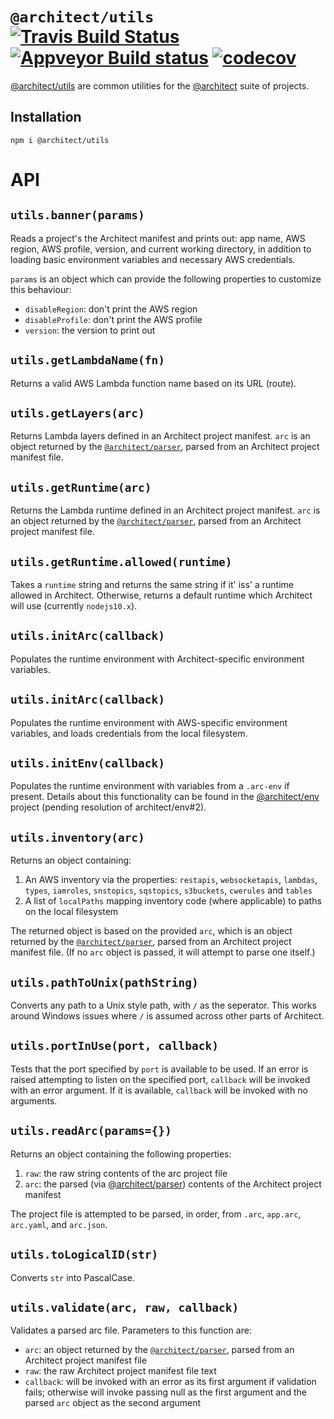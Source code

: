# `@architect/utils` [![Travis Build Status](https://travis-ci.com/architect/utils.svg?branch=master)](https://travis-ci.com/architect/utils) [![Appveyor Build status](https://ci.appveyor.com/api/projects/status/dooe6ku7k0x83bud/branch/master?svg=true)](https://ci.appveyor.com/project/ArchitectCI/utils/branch/master) [![codecov](https://codecov.io/gh/architect/utils/branch/master/graph/badge.svg)](https://codecov.io/gh/architect/utils)

[@architect/utils][npm] are common utilities for the [@architect][arc] suite of projects.

## Installation

    npm i @architect/utils

# API

## `utils.banner(params)`

Reads a project's the Architect manifest and prints out: app name, AWS region, AWS profile, version, and current working directory, in addition to loading basic environment variables and necessary AWS credentials.

`params` is an object which can provide the following properties to customize this behaviour:

- `disableRegion`: don't print the AWS region
- `disableProfile`: don't print the AWS profile
- `version`: the version to print out


## `utils.getLambdaName(fn)`

Returns a valid AWS Lambda function name based on its URL (route).


## `utils.getLayers(arc)`

Returns Lambda layers defined in an Architect project manifest. `arc` is an object returned by the [`@architect/parser`][parser], parsed from an Architect project manifest file.


## `utils.getRuntime(arc)`

Returns the Lambda runtime defined in an Architect project manifest. `arc` is an object returned by the [`@architect/parser`][parser], parsed from an Architect project manifest file.


## `utils.getRuntime.allowed(runtime)`

Takes a `runtime` string and returns the same string if it' iss' a runtime allowed in Architect. Otherwise, returns a default runtime which Architect will use (currently `nodejs10.x`).


## `utils.initArc(callback)`

Populates the runtime environment with Architect-specific environment variables.


## `utils.initArc(callback)`

Populates the runtime environment with AWS-specific environment variables, and loads credentials from the local filesystem.


## `utils.initEnv(callback)`

Populates the runtime environment with variables from a `.arc-env` if present. Details about this functionality can be found in the [@architect/env][env] project (pending resolution of architect/env#2).


## `utils.inventory(arc)`

Returns an object containing:

1. An AWS inventory via the properties: `restapis`, `websocketapis`, `lambdas`,
   `types`, `iamroles`, `snstopics`, `sqstopics`, `s3buckets`, `cwerules` and
   `tables`
2. A list of `localPaths` mapping inventory code (where applicable) to paths on
   the local filesystem

The returned object is based on the provided `arc`, which is an object returned by the [`@architect/parser`][parser], parsed from an Architect project manifest file. (If no `arc` object is passed, it will attempt to parse one itself.)


## `utils.pathToUnix(pathString)`

Converts any path to a Unix style path, with `/` as the seperator. This works around Windows issues where `/` is assumed across other parts of Architect.


## `utils.portInUse(port, callback)`

Tests that the port specified by `port` is available to be used. If an error is raised attempting to listen on the specified port, `callback` will be invoked with an error argument. If it is available, `callback` will be invoked with no arguments.


## `utils.readArc(params={})`

Returns an object containing the following properties:

1. `raw`: the raw string contents of the arc project file
2. `arc`: the parsed (via [@architect/parser][parser]) contents of the Architect project manifest

The project file is attempted to be parsed, in order, from `.arc`, `app.arc`, `arc.yaml`, and `arc.json`.


## `utils.toLogicalID(str)`

Converts `str` into PascalCase.


## `utils.validate(arc, raw, callback)`

Validates a parsed arc file. Parameters to this function are:

- `arc`: an object returned by the [`@architect/parser`][parser], parsed from an Architect project manifest file
- `raw`: the raw Architect project manifest file text
- `callback`: will be invoked with an error as its first argument if validation fails; otherwise will invoke passing null as the first argument and the parsed `arc` object as the second argument


[arc]: https://github.com/architect
[npm]: https://www.npmjs.com/package/@architect/utils
[env]: https://github.com/architect/env
[parser]: https://www.npmjs.com/package/@architect/parser
